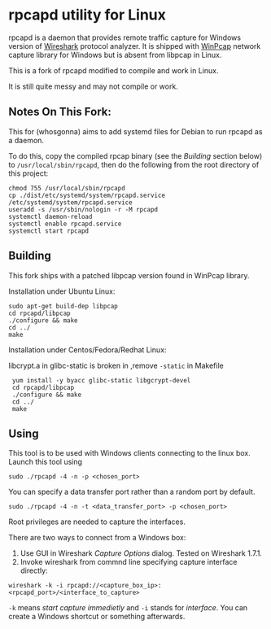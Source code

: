 # rpcapd utility for Linux
rpcapd is a daemon that provides remote traffic capture for Windows version of [Wireshark](http://www.wireshark.org) protocol analyzer. It is shipped with [WinPcap](http://www.winpcap.org/)  network capture library for Windows but is absent from libpcap in Linux.

This is a fork of rpcapd modified to compile and work in Linux.

It is still quite messy and may not compile or work.

## Notes On This Fork:
This for (whosgonna) aims to add systemd files for Debian to run rpcapd as a
daemon.

To do this, copy the compiled rpcap binary (see the *Building* section below) 
to `/usr/local/sbin/rpcapd`, then do the following from the root directory of 
this project:

```
chmod 755 /usr/local/sbin/rpcapd
cp ./dist/etc/systemd/system/rpcapd.service /etc/systemd/system/rpcapd.service
useradd -s /usr/sbin/nologin -r -M rpcapd
systemctl daemon-reload
systemctl enable rpcapd.service
systemctl start rpcapd
```



## Building
This fork ships with a patched libpcap version found in WinPcap library.

Installation under Ubuntu Linux:

    sudo apt-get build-dep libpcap
    cd rpcapd/libpcap
    ./configure && make
    cd ../
    make

Installation under Centos/Fedora/Redhat Linux:

libcrypt.a in glibc-static is broken in ,remove `-static` in Makefile

     yum install -y byacc glibc-static libgcrypt-devel
     cd rpcapd/libpcap
     ./configure && make
     cd ../
     make

## Using
This tool is to be used with Windows clients connecting to the linux box. Launch this tool using

    sudo ./rpcapd -4 -n -p <chosen_port>

You can specify a data transfer port rather than a random port by default.

    sudo ./rpcapd -4 -n -t <data_transfer_port> -p <chosen_port>

Root privileges are needed to capture the interfaces.

There are two ways to connect from a Windows box: 
  1. Use GUI in Wireshark *Capture Options* dialog. Tested on Wireshark 1.7.1.
  2. Invoke wireshark from commnd line specifying capture interface directly:

    wireshark -k -i rpcapd://<capture_box_ip>:<rpcapd_port>/<interface_to_capture>

`-k` means *start capture immedietly* and `-i` stands for *interface*. You can create a Windows shortcut or something afterwards.

